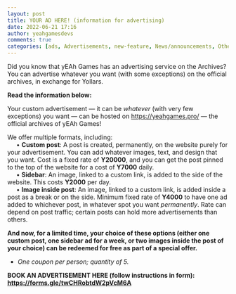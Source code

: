 ```yaml
---
layout: post
title: YOUR AD HERE! (information for advertising)
date: 2022-06-21 17:16
author: yeahgamesdevs
comments: true
categories: [ads, Advertisements, new-feature, News/announcements, Other useful information, yollars]
---
```

<!-- wp:paragraph -->
<p>Did you know that yEAh Games has an advertising service on the Archives? You can advertise whatever you want (with some exceptions) on the official archives, in exchange for Yollars.</p>
<!-- /wp:paragraph -->

<!-- wp:paragraph -->
<p><strong>Read the information below:</strong></p>
<!-- /wp:paragraph -->

<!-- wp:paragraph -->
<p>Your custom advertisement — it can be <em>whatever</em> (with very few exceptions) you want — can be hosted on <a href="https://yeahgames.pro/">https://yeahgames.pro/</a> — the official archives of yEAh Games!</p>
<!-- /wp:paragraph -->

<!-- wp:paragraph -->
<p>We offer multiple formats, including:<br>⠀⠀• <strong>Custom post</strong>: A post is created, permanently, on the website purely for your advertisement. You can add whatever images, text, and design that you want. Cost is a fixed rate of <strong>Y20000</strong>, and you can get the post pinned to the top of the website for a cost of <strong>Y7000</strong> daily.<br>⠀⠀• <strong>Sidebar</strong>: An image, linked to a custom link, is added to the side of the website. This costs <strong>Y2000</strong> per day.<br>⠀⠀• <strong>Image inside post</strong>: An image, linked to a custom link, is added inside a post as a break or on the side. Minimum fixed rate of <strong>Y4000</strong> to have one ad added to whichever post, in whatever spot you want <em>permanently</em>. Rate can depend on post traffic; certain posts can hold more advertisements than others.</p>
<!-- /wp:paragraph -->

<!-- wp:paragraph -->
<p><strong>And now, for a limited time, your choice of these options (either one custom post, one sidebar ad for a week, or two images inside the post of your choice) can be redeemed for free as part of a special offer.</strong></p>
<!-- /wp:paragraph -->

<!-- wp:list -->
<ul><li><em>One coupon per person; quantity of 5.</em></li></ul>
<!-- /wp:list -->

<!-- wp:paragraph -->
<p><strong>BOOK AN ADVERTISEMENT HERE (follow instructions in form): <a href="https://forms.gle/twCHRobtdW2pVcM6A">https://forms.gle/twCHRobtdW2pVcM6A</a></strong></p>
<!-- /wp:paragraph -->
